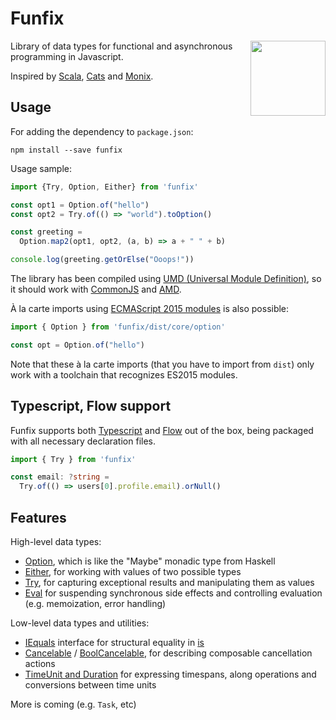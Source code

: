 # Funfix

<img src="https://funfix.org/public/logo/funfix-512.png" width="120" align="right" style="float:right; display: block; width:120px;" />

Library of data types for functional and asynchronous programming in Javascript.

Inspired by [Scala](http://www.scala-lang.org/), [Cats](http://typelevel.org/cats/)
and [Monix](https://monix.io/).

## Usage

For adding the dependency to `package.json`:

```
npm install --save funfix
```

Usage sample:

```typescript
import {Try, Option, Either} from 'funfix'

const opt1 = Option.of("hello")
const opt2 = Try.of(() => "world").toOption()

const greeting =
  Option.map2(opt1, opt2, (a, b) => a + " " + b)

console.log(greeting.getOrElse("Ooops!"))
```

The library has been compiled using
[UMD (Universal Module Definition)](https://github.com/umdjs/umd),
so it should work with [CommonJS](http://requirejs.org/docs/commonjs.html)
and [AMD](http://requirejs.org/docs/whyamd.html).

À la carte imports using
[ECMAScript 2015 modules](https://developer.mozilla.org/en/docs/Web/JavaScript/Reference/Statements/import)
is also possible:

```typescript
import { Option } from 'funfix/dist/core/option'

const opt = Option.of("hello")
```

Note that these à la carte imports (that you have to import from `dist`)
only work with a toolchain that recognizes ES2015 modules.

## Typescript, Flow support

Funfix supports both [Typescript](https://www.typescriptlang.org/)
and [Flow](https://flow.org/) out of the box, being packaged with
all necessary declaration files.

```typescript
import { Try } from 'funfix'

const email: ?string =
  Try.of(() => users[0].profile.email).orNull()
```

## Features

High-level data types:

- [Option](./classes/_core_option_.option.html),
  which is like the "Maybe" monadic type from Haskell
- [Either](./classes/_core_either_.either.html),
  for working with values of two possible types
- [Try](./classes/_core_try_.try.html),
  for capturing exceptional results and manipulating them as values
- [Eval](./classes/_effect_eval_.eval.html)
  for suspending synchronous side effects and controlling evaluation
  (e.g. memoization, error handling)

Low-level data types and utilities:

- [IEquals](./interfaces/_core_std_.iequals.html) interface
  for structural equality in [is](./modules/_core_std_.html#is)
- [Cancelable](./classes/_exec_cancelable_.cancelable.html) /
  [BoolCancelable](./classes/_exec_cancelable_.boolcancelable.html),
  for describing composable cancellation actions
- [TimeUnit and Duration](./modules/_exec_time_.html) for
  expressing timespans, along operations and conversions between time units

More is coming (e.g. `Task`, etc)
